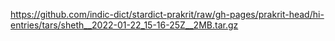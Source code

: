 https://github.com/indic-dict/stardict-prakrit/raw/gh-pages/prakrit-head/hi-entries/tars/sheth__2022-01-22_15-16-25Z__2MB.tar.gz  
